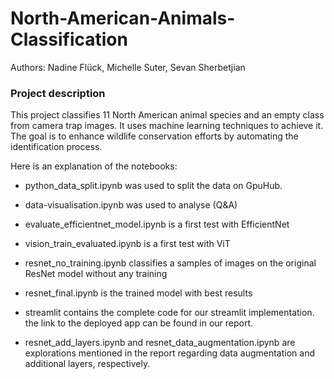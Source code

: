 # North-American-Animals-Classification

Authors: Nadine Flück, Michelle Suter, Sevan Sherbetjian 
###  Project description
This project classifies 11 North American animal species and an empty class from camera trap images. It uses machine learning techniques to achieve it. The goal is to enhance wildlife conservation efforts by automating the identification process.

Here is an explanation of the notebooks:
+ python_data_split.ipynb was used to split the data on GpuHub.
+ data-visualisation.ipynb was used to analyse (Q&A)
+ evaluate_efficientnet_model.ipynb is a first test with EfficientNet
+ vision_train_evaluated.ipynb is a first test with ViT
+ resnet_no_training.ipynb classifies a samples of images on the original ResNet model without any training
+ resnet_final.ipynb is the trained model with best results
+ streamlit contains the complete code for our streamlit implementation. the link to the deployed app can be found in our report.

+ resnet_add_layers.ipynb and resnet_data_augmentation.ipynb are explorations mentioned in the report regarding data augmentation and additional layers, respectively.
